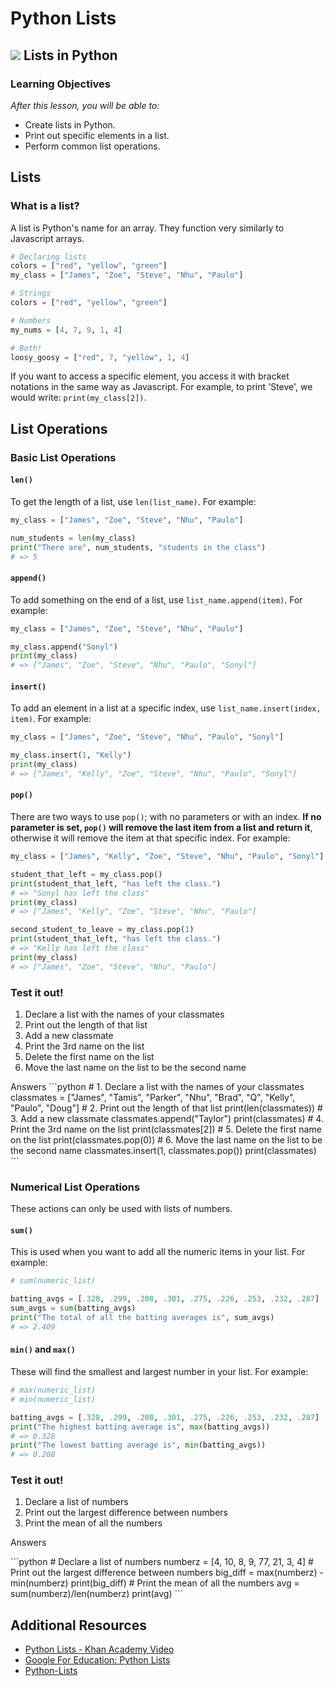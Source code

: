 # Python Lists

## ![](https://ga-dash.s3.amazonaws.com/production/assets/logo-9f88ae6c9c3871690e33280fcf557f33.png) Lists in Python

### Learning Objectives

_After this lesson, you will be able to:_

* Create lists in Python.
* Print out specific elements in a list.
* Perform common list operations.

## Lists

### What is a list?

A list is Python's name for an array. They function very similarly to Javascript arrays.

```python
# Declaring lists
colors = ["red", "yellow", "green"]
my_class = ["James", "Zoe", "Steve", "Nhu", "Paulo"]

# Strings
colors = ["red", "yellow", "green"]

# Numbers
my_nums = [4, 7, 9, 1, 4]

# Both!
loosy_goosy = ["red", 7, "yellow", 1, 4]
```

If you want to access a specific element, you access it with bracket notations in the same way as Javascript. For example, to print 'Steve', we would write: `print(my_class[2])`.

## List Operations

### Basic List Operations

#### `len()`

To get the length of a list, use `len(list_name)`. For example:

```python
my_class = ["James", "Zoe", "Steve", "Nhu", "Paulo"]

num_students = len(my_class)
print("There are", num_students, "students in the class")
# => 5
```

#### `append()`

To add something on the end of a list, use `list_name.append(item)`. For example:

```python
my_class = ["James", "Zoe", "Steve", "Nhu", "Paulo"]

my_class.append("Sonyl")
print(my_class)
# => ["James", "Zoe", "Steve", "Nhu", "Paulo", "Sonyl"]
```

#### `insert()`

To add an element in a list at a specific index, use `list_name.insert(index, item)`. For example:

```python
my_class = ["James", "Zoe", "Steve", "Nhu", "Paulo", "Sonyl"]

my_class.insert(1, "Kelly")
print(my_class)
# => ["James", "Kelly", "Zoe", "Steve", "Nhu", "Paulo", "Sonyl"]
```

#### `pop()`

There are two ways to use `pop()`; with no parameters or with an index. **If no parameter is set, `pop()` will remove the last item from a list and return it**, otherwise it will remove the item at that specific index. For example:

```python
my_class = ["James", "Kelly", "Zoe", "Steve", "Nhu", "Paulo", "Sonyl"]

student_that_left = my_class.pop()
print(student_that_left, "has left the class.")
# => "Sonyl has left the class"
print(my_class)
# => ["James", "Kelly", "Zoe", "Steve", "Nhu", "Paulo"]

second_student_to_leave = my_class.pop(1)
print(student_that_left, "has left the class.")
# => "Kelly has left the class"
print(my_class)
# => ["James", "Zoe", "Steve", "Nhu", "Paulo"]
```

### Test it out!

1. Declare a list with the names of your classmates
2. Print out the length of that list
3. Add a new classmate
4. Print the 3rd name on the list
5. Delete the first name on the list
6. Move the last name on the list to be the second name

Answers \`\`\`python \# 1. Declare a list with the names of your classmates classmates = \["James", "Tamis", "Parker", "Nhu", "Brad", "Q", "Kelly", "Paulo", "Doug"\] \# 2. Print out the length of that list print\(len\(classmates\)\) \# 3. Add a new classmate classmates.append\("Taylor"\) print\(classmates\) \# 4. Print the 3rd name on the list print\(classmates\[2\]\) \# 5. Delete the first name on the list print\(classmates.pop\(0\)\) \# 6. Move the last name on the list to be the second name classmates.insert\(1, classmates.pop\(\)\) print\(classmates\) \`\`\`

### Numerical List Operations

These actions can only be used with lists of numbers.

#### `sum()`

This is used when you want to add all the numeric items in your list. For example:

```python
# sum(numeric_list)

batting_avgs = [.328, .299, .208, .301, .275, .226, .253, .232, .287]
sum_avgs = sum(batting_avgs)
print("The total of all the batting averages is", sum_avgs)
# => 2.409
```

#### `min()` and `max()`

These will find the smallest and largest number in your list. For example:

```python
# max(numeric_list)
# min(numeric_list)

batting_avgs = [.328, .299, .208, .301, .275, .226, .253, .232, .287]
print("The highest batting average is", max(batting_avgs))
# => 0.328
print("The lowest batting average is", min(batting_avgs))
# => 0.208
```

### Test it out!

1. Declare a list of numbers
2. Print out the largest difference between numbers
3. Print the mean of all the numbers

Answers

 \`\`\`python \# Declare a list of numbers numberz = \[4, 10, 8, 9, 77, 21, 3, 4\] \# Print out the largest difference between numbers big\_diff = max\(numberz\) - min\(numberz\) print\(big\_diff\) \# Print the mean of all the numbers avg = sum\(numberz\)/len\(numberz\) print\(avg\) \`\`\`

## Additional Resources

* [Python Lists - Khan Academy Video](https://www.youtube.com/watch?v=zEyEC34MY1A)
* [Google For Education: Python Lists](https://developers.google.com/edu/python/lists)
* [Python-Lists](https://www.tutorialspoint.com/python/python_lists.htm)

